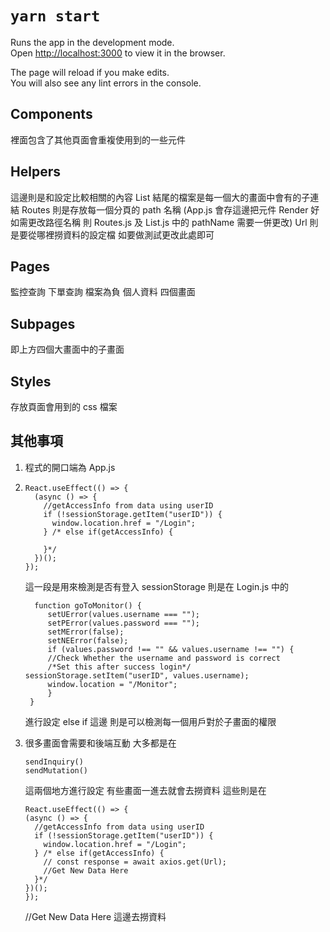 # `yarn start`

Runs the app in the development mode.\
Open [http://localhost:3000](http://localhost:3000) to view it in the browser.

The page will reload if you make edits.\
You will also see any lint errors in the console.

## Components

裡面包含了其他頁面會重複使用到的一些元件

## Helpers

這邊則是和設定比較相關的內容
List 結尾的檔案是每一個大的畫面中會有的子連結
Routes 則是存放每一個分頁的 path 名稱 (App.js 會存這邊把元件 Render 好 如需更改路徑名稱 則 Routes.js 及 List.js 中的 pathName 需要一併更改)
Url 則是要從哪裡撈資料的設定檔 如要做測試更改此處即可

## Pages

監控查詢 下單查詢 檔案為負 個人資料 四個畫面

## Subpages

即上方四個大畫面中的子畫面

## Styles

存放頁面會用到的 css 檔案

## 其他事項

1. 程式的開口端為 App.js
2. ```
   React.useEffect(() => {
     (async () => {
       //getAccessInfo from data using userID
       if (!sessionStorage.getItem("userID")) {
         window.location.href = "/Login";
       } /* else if(getAccessInfo) {

       }*/
     })();
   });
   ```

   這一段是用來檢測是否有登入
   sessionStorage 則是在 Login.js 中的

   ```
     function goToMonitor() {
        setUError(values.username === "");
        setPError(values.password === "");
        setMError(false);
        setNEError(false);
        if (values.password !== "" && values.username !== "") {
        //Check Whether the username and password is correct
        /*Set this after success login*/ sessionStorage.setItem("userID", values.username);
        window.location = "/Monitor";
        }
    }
   ```

   進行設定
   else if 這邊 則是可以檢測每一個用戶對於子畫面的權限

3. 很多畫面會需要和後端互動
   大多都是在
   ```
   sendInquiry()
   sendMutation()
   ```
   這兩個地方進行設定
   有些畫面一進去就會去撈資料
   這些則是在
   ```
   React.useEffect(() => {
   (async () => {
     //getAccessInfo from data using userID
     if (!sessionStorage.getItem("userID")) {
       window.location.href = "/Login";
     } /* else if(getAccessInfo) {
       // const response = await axios.get(Url);
       //Get New Data Here
     }*/
   })();
   });
   ```
   //Get New Data Here
   這邊去撈資料
